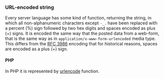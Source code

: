 ### URL-encoded string
Every server language has some kind of function, returning the string, in which all non-alphanumeric characters except `-_.` have been replaced with a percent (%) sign followed by two hex digits and spaces encoded as plus (+) signs. It is encoded the same way that the posted data from a web-form, that is the same way as in `application/x-www-form-urlencoded` media type. This differs from the [RFC 3986](http://www.faqs.org/rfcs/rfc3986) encoding that for historical reasons, spaces are encoded as a plus (+) sign.

#### PHP
In PHP it is represented by [urlencode](//php.net/manual/en/function.urlencode.php) function.
